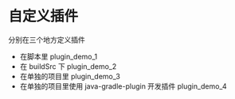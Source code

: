 # 自定义插件

分别在三个地方定义插件
- 在脚本里 plugin_demo_1
- 在 buildSrc 下 plugin_demo_2
- 在单独的项目里 plugin_demo_3
- 在单独的项目里使用 java-gradle-plugin 开发插件 plugin_demo_4

